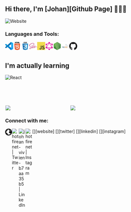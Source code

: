 ## Hi there, I'm [Johan][Github Page] 👋🇫🇷

![Website](https://img.shields.io/website?url=https%3A%2F%2Fhotfirenet.com&label=hotfirenet.com)

### Languages and Tools:

 <img align="left" alt="Visual Studio Code" width="26px" src="https://raw.githubusercontent.com/github/explore/80688e429a7d4ef2fca1e82350fe8e3517d3494d/topics/visual-studio-code/visual-studio-code.png" />
<img align="left" alt="HTML5" width="26px" src="https://raw.githubusercontent.com/github/explore/80688e429a7d4ef2fca1e82350fe8e3517d3494d/topics/html/html.png" />
<img align="left" alt="CSS3" width="26px" src="https://raw.githubusercontent.com/github/explore/80688e429a7d4ef2fca1e82350fe8e3517d3494d/topics/css/css.png" />
<img align="left" alt="Sass" width="26px" src="https://raw.githubusercontent.com/github/explore/80688e429a7d4ef2fca1e82350fe8e3517d3494d/topics/sass/sass.png" />
<img align="left" alt="JavaScript" width="26px" src="https://raw.githubusercontent.com/github/explore/80688e429a7d4ef2fca1e82350fe8e3517d3494d/topics/javascript/javascript.png" />
<img align="left" alt="GraphQL" width="26px" src="https://raw.githubusercontent.com/github/explore/80688e429a7d4ef2fca1e82350fe8e3517d3494d/topics/graphql/graphql.png" />
<img align="left" alt="Node.js" width="26px" src="https://raw.githubusercontent.com/github/explore/80688e429a7d4ef2fca1e82350fe8e3517d3494d/topics/nodejs/nodejs.png" />
<img align="left" alt="MySQL" width="26px" src="https://raw.githubusercontent.com/github/explore/80688e429a7d4ef2fca1e82350fe8e3517d3494d/topics/mysql/mysql.png" />
<img align="left" alt="GitHub" width="26px" src="https://raw.githubusercontent.com/github/explore/78df643247d429f6cc873026c0622819ad797942/topics/github/github.png" />

<br />
<br />

## I'm actually learning 
<p>
<img alt="React" src="https://img.shields.io/badge/React-20232A?style=for-the-badge&logo=react&logoColor=61DAFB"/>
</p>

<br />
<br />
<br />
<br />

<div align="center" style="display: flex; justify-content: space-around;">
  <img width="41.7%" src='https://github-readme-stats.vercel.app/api/top-langs/?username=Hotfirenet&layout=compact&langs_count=8&bg_color=0d1117&text_color=E5E7EB'/>
  <img width="57.7%" src='https://github-readme-stats.vercel.app/api?username=Hotfirenet&count_private=true&bg_color=0d1117&text_color=E5E7EB'/>
</div>

### Connect with me:

[<img align="left" alt="hotfirenet.com" width="22px" src="https://raw.githubusercontent.com/iconic/open-iconic/master/svg/globe.svg" />][website]
[<img align="left" alt="hotfirenet | Twitter" width="22px" src="https://cdn.jsdelivr.net/npm/simple-icons@v3/icons/twitter.svg" />][twitter]
[<img align="left" alt="johan-vivien-b7aa35b5 | LinkedIn" width="22px" src="https://cdn.jsdelivr.net/npm/simple-icons@v3/icons/linkedin.svg" />][linkedin]
[<img align="left" alt="hotfirenet | Instagram" width="22px" src="https://cdn.jsdelivr.net/npm/simple-icons@v3/icons/instagram.svg" />][instagram]
